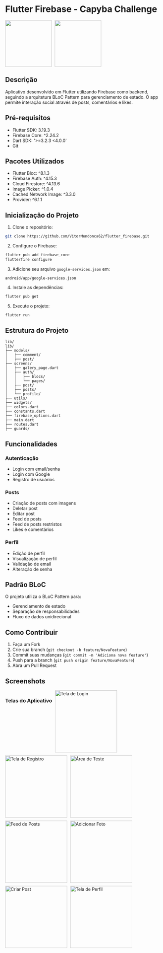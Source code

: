 # Flutter Firebase - Capyba Challenge

<div style="display: flex; gap: 10px;">
<img src="https://img.shields.io/badge/Flutter-02569B?logo=flutter&logoColor=white&style=for-the-badge" width="150">
<img src="https://img.shields.io/badge/Firebase-FFCA28?logo=firebase&logoColor=000000&style=for-the-badge" width="150">
</div>

## Descrição
Aplicativo desenvolvido em Flutter utilizando Firebase como backend, seguindo a arquitetura BLoC Pattern para gerenciamento de estado. O app permite interação social através de posts, comentários e likes.

## Pré-requisitos
- Flutter SDK: 3.19.3
- Firebase Core: ^2.24.2
- Dart SDK: '>=3.2.3 <4.0.0'
- Git


## Pacotes Utilizados
- Flutter Bloc: ^8.1.3
- Firebase Auth: ^4.15.3
- Cloud Firestore: ^4.13.6
- Image Picker: ^1.0.4
- Cached Network Image: ^3.3.0
- Provider: ^6.1.1

## Inicialização do Projeto

1. Clone o repositório:
```bash
git clone https://github.com/VitorMendonca62/flutter_firebase.git
```

2. Configure o Firebase:
```bash
flutter pub add firebase_core
flutterfire configure
```

3. Adicione seu arquivo `google-services.json` em:
```
android/app/google-services.json
```

4. Instale as dependências:
```bash
flutter pub get
```

5. Execute o projeto:
```bash
flutter run
```

## Estrutura do Projeto
```
lib/
lib/
├── models/
│   ├── comment/
│   ├── post/
├── screens/
│   ├── galery_page.dart
│   ├── auth/
│   │   ├── blocs/
│   │   └── pages/
│   ├── post/
│   ├── posts/
│   └── profile/
├── utils/
├── widgets/
├── colors.dart
├── constants.dart
├── firebase_options.dart
├── main.dart
├── routes.dart
├── guards/
```

## Funcionalidades

### Autenticação
- Login com email/senha
- Login com Google
- Registro de usuários

### Posts
- Criação de posts com imagens
- Deletar post
- Editar post
- Feed de posts
- Feed de posts restristos
- Likes e comentários

### Perfil
- Edição de perfil
- Visualização de perfil
- Validação de email
- Alteração de senha

## Padrão BLoC
O projeto utiliza o BLoC Pattern para:
- Gerenciamento de estado
- Separação de responsabilidades
- Fluxo de dados unidirecional

## Como Contribuir
1. Faça um Fork
2. Crie sua branch (`git checkout -b feature/NovaFeature`)
3. Commit suas mudanças (`git commit -m 'Adiciona nova feature'`)
4. Push para a branch (`git push origin feature/NovaFeature`)
5. Abra um Pull Request

## Screenshots
<div style="display: flex; flex-wrap: wrap; gap: 10px;">

### Telas do Aplicativo
<img src="assets/screenshots/login.jpg" width="200" alt="Tela de Login">
<img src="assets/screenshots/resgistro.jpg" width="200" alt="Tela de Registro">
<img src="assets/screenshots/area-teste.jpg" width="200" alt="Área de Teste">
<img src="assets/screenshots/feed.jpg" width="200" alt="Feed de Posts">
<img src="assets/screenshots/adicionar-foto.jpg" width="200" alt="Adicionar Foto">
<img src="assets/screenshots/criacao-de-posts.jpg" width="200" alt="Criar Post">
<img src="assets/screenshots/perfil.jpg" width="200" alt="Tela de Perfil">

</div>
